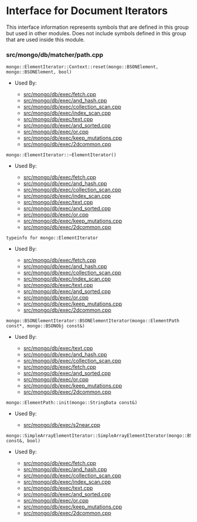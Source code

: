 
# Interface for Document Iterators
This interface information represents symbols that are defined in this group but used in other modules.  Does not include symbols defined in this group that are used inside this module.

### src/mongo/db/matcher/path.cpp

<div></div>

    mongo::ElementIterator::Context::reset(mongo::BSONElement, mongo::BSONElement, bool)

- Used By:

    - [src/mongo/db/exec/fetch.cpp](../../../../core\_query\_system/query\_execution)
    - [src/mongo/db/exec/and\_hash.cpp](../../../../core\_query\_system/query\_execution)
    - [src/mongo/db/exec/collection\_scan.cpp](../../../../core\_query\_system/query\_execution)
    - [src/mongo/db/exec/index\_scan.cpp](../../../../core\_query\_system/query\_execution)
    - [src/mongo/db/exec/text.cpp](../../../../core\_query\_system/query\_execution)
    - [src/mongo/db/exec/and\_sorted.cpp](../../../../core\_query\_system/query\_execution)
    - [src/mongo/db/exec/or.cpp](../../../../core\_query\_system/query\_execution)
    - [src/mongo/db/exec/keep\_mutations.cpp](../../../../core\_query\_system/query\_execution)
    - [src/mongo/db/exec/2dcommon.cpp](../../../../core\_query\_system/query\_execution)

<div></div>

    mongo::ElementIterator::~ElementIterator()

- Used By:

    - [src/mongo/db/exec/fetch.cpp](../../../../core\_query\_system/query\_execution)
    - [src/mongo/db/exec/and\_hash.cpp](../../../../core\_query\_system/query\_execution)
    - [src/mongo/db/exec/collection\_scan.cpp](../../../../core\_query\_system/query\_execution)
    - [src/mongo/db/exec/index\_scan.cpp](../../../../core\_query\_system/query\_execution)
    - [src/mongo/db/exec/text.cpp](../../../../core\_query\_system/query\_execution)
    - [src/mongo/db/exec/and\_sorted.cpp](../../../../core\_query\_system/query\_execution)
    - [src/mongo/db/exec/or.cpp](../../../../core\_query\_system/query\_execution)
    - [src/mongo/db/exec/keep\_mutations.cpp](../../../../core\_query\_system/query\_execution)
    - [src/mongo/db/exec/2dcommon.cpp](../../../../core\_query\_system/query\_execution)

<div></div>

    typeinfo for mongo::ElementIterator

- Used By:

    - [src/mongo/db/exec/fetch.cpp](../../../../core\_query\_system/query\_execution)
    - [src/mongo/db/exec/and\_hash.cpp](../../../../core\_query\_system/query\_execution)
    - [src/mongo/db/exec/collection\_scan.cpp](../../../../core\_query\_system/query\_execution)
    - [src/mongo/db/exec/index\_scan.cpp](../../../../core\_query\_system/query\_execution)
    - [src/mongo/db/exec/text.cpp](../../../../core\_query\_system/query\_execution)
    - [src/mongo/db/exec/and\_sorted.cpp](../../../../core\_query\_system/query\_execution)
    - [src/mongo/db/exec/or.cpp](../../../../core\_query\_system/query\_execution)
    - [src/mongo/db/exec/keep\_mutations.cpp](../../../../core\_query\_system/query\_execution)
    - [src/mongo/db/exec/2dcommon.cpp](../../../../core\_query\_system/query\_execution)

<div></div>

    mongo::BSONElementIterator::BSONElementIterator(mongo::ElementPath const*, mongo::BSONObj const&)

- Used By:

    - [src/mongo/db/exec/text.cpp](../../../../core\_query\_system/query\_execution)
    - [src/mongo/db/exec/and\_hash.cpp](../../../../core\_query\_system/query\_execution)
    - [src/mongo/db/exec/collection\_scan.cpp](../../../../core\_query\_system/query\_execution)
    - [src/mongo/db/exec/fetch.cpp](../../../../core\_query\_system/query\_execution)
    - [src/mongo/db/exec/and\_sorted.cpp](../../../../core\_query\_system/query\_execution)
    - [src/mongo/db/exec/or.cpp](../../../../core\_query\_system/query\_execution)
    - [src/mongo/db/exec/keep\_mutations.cpp](../../../../core\_query\_system/query\_execution)
    - [src/mongo/db/exec/2dcommon.cpp](../../../../core\_query\_system/query\_execution)

<div></div>

    mongo::ElementPath::init(mongo::StringData const&)

- Used By:

    - [src/mongo/db/exec/s2near.cpp](../../../../core\_query\_system/query\_execution)

<div></div>

    mongo::SimpleArrayElementIterator::SimpleArrayElementIterator(mongo::BSONElement const&, bool)

- Used By:

    - [src/mongo/db/exec/fetch.cpp](../../../../core\_query\_system/query\_execution)
    - [src/mongo/db/exec/and\_hash.cpp](../../../../core\_query\_system/query\_execution)
    - [src/mongo/db/exec/collection\_scan.cpp](../../../../core\_query\_system/query\_execution)
    - [src/mongo/db/exec/index\_scan.cpp](../../../../core\_query\_system/query\_execution)
    - [src/mongo/db/exec/text.cpp](../../../../core\_query\_system/query\_execution)
    - [src/mongo/db/exec/and\_sorted.cpp](../../../../core\_query\_system/query\_execution)
    - [src/mongo/db/exec/or.cpp](../../../../core\_query\_system/query\_execution)
    - [src/mongo/db/exec/keep\_mutations.cpp](../../../../core\_query\_system/query\_execution)
    - [src/mongo/db/exec/2dcommon.cpp](../../../../core\_query\_system/query\_execution)
